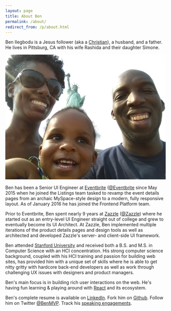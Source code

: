 ```yaml
---
layout: page
title: About Ben
permalink: /about/
redirect_from: /p/about.html
---
```


Ben Ilegbodu is a Jesus follower (aka a [Christian](http://www.aweandreverence.com/gospel/what-is-the-gospel/248)), a husband, and a father. He lives in Pittsburg, CA with his wife Rashida and their daughter Simone.

![Family in NYC](/img/family-nyc.jpg)

Ben has been a Senior UI Engineer at [Eventbrite](https://www.eventbrite.com/") ([@Eventbrite](https://twitter.com/eventbrite) since May 2015 when he joined the Listings team tasked to revamp the event details pages from an archaic MySpace-style design to a modern, fully responsive layout. As of January 2016 he has joined the Frontend Platform team.

Prior to Eventbrite, Ben spent nearly 9 years at [Zazzle](http://www.zazzle.com) ([@Zazzle](https://twitter.com/zazzle)) where he started out as an entry-level UI Engineer straight out of college and grew to eventually become its UI Architect. At Zazzle, Ben implemented multiple iterations of the product details pages and design tools as well as architected and developed Zazzle's server- and client-side UI framework.

Ben attended [Stanford University]([@Stanford(http://twitter.com/stanford)]) and received both a B.S. and M.S. in Computer Science with an HCI concentration. His strong computer science background, coupled with his HCI training and passion for building web sites, has provided him with a unique set of skills where he is able to get nitty gritty with hardcore back-end developers as well as work through challenging UX issues with designers and product managers.

Ben's main focus is in building rich user interactions on the web. He's having fun learning & playing around with [React](https://facebook.github.io/react/) and its ecosystem.

Ben's complete resume is available on [LinkedIn](https://www.linkedin.com/in/benmvp). Fork him on [Github](https://github.com/benmvp). Follow him on Twitter [@BenMVP](http://twitter.com/benmvp). Track his [speaking engagements](/speaking-engagements).
